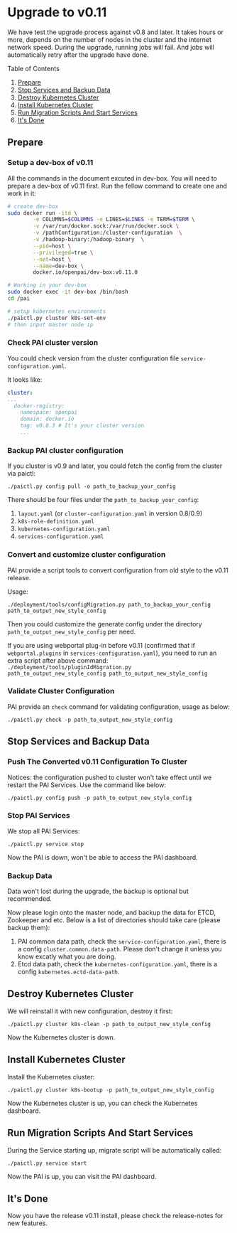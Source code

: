 # Upgrade to v0.11

We have test the upgrade process against v0.8 and later. It takes hours or more, depends on the number of nodes in the cluster and the internet network speed. During the upgrade, running jobs will fail. And jobs will automatically retry after the upgrade have done.

Table of Contents

1. [Prepare](#Prepare)
2. [Stop Services and Backup Data](#Stop-Services-and-Backup-Data)
3. [Destroy Kubernetes Cluster](#Destroy-Kubernetes-Cluster)
4. [Install Kubernetes Cluster](#Install-Kubernetes-Cluster)
5. [Run Migration Scripts And Start Services](#Run-Migration-Scripts-And-Start-Services)
6. [It's Done](#It's-Done)

## Prepare

### Setup a dev-box of v0.11

All the commands in the document excuted in dev-box. You will need to prepare a dev-box of v0.11 first. Run the fellow command to create one and work in it:

```bash
# create dev-box
sudo docker run -itd \
        -e COLUMNS=$COLUMNS -e LINES=$LINES -e TERM=$TERM \
        -v /var/run/docker.sock:/var/run/docker.sock \
        -v /pathConfiguration:/cluster-configuration  \
        -v /hadoop-binary:/hadoop-binary  \
        --pid=host \
        --privileged=true \
        --net=host \
        --name=dev-box \
        docker.io/openpai/dev-box:v0.11.0

# Working in your dev-box
sudo docker exec -it dev-box /bin/bash
cd /pai

# setup kubernetes environments
./paictl.py cluster k8s-set-env
# then input master node ip
```

### Check PAI cluster version

You could check version from the cluster configuration file `service-configuration.yaml`.

It looks like:

```yaml
cluster:
...
  docker-registry:
    namespace: openpai
    domain: docker.io
    tag: v0.8.3 # It's your cluster version
    ...
```

### Backup PAI cluster configuration

If you cluster is v0.9 and later, you could fetch the config from the cluster via paictl:

`./paictl.py config pull -o path_to_backup_your_config`

There should be four files under the `path_to_backup_your_config`:

1. `layout.yaml` (or `cluster-configuration.yaml` in version 0.8/0.9)
2. `k8s-role-definition.yaml`
3. `kubernetes-configuration.yaml`
4. `services-configuration.yaml`

### Convert and customize cluster configuration

PAI provide a script tools to convert configuration from old style to the v0.11 release.

Usage:

`./deployment/tools/configMigration.py path_to_backup_your_config path_to_output_new_style_config`

Then you could customize the generate config under the directory `path_to_output_new_style_config` per need.

If you are using webportal plug-in before v0.11 (confirmed that if `webportal.plugins` in `services-configuration.yaml`), you need to run an extra script after above command:  
`./deployment/tools/pluginIdMigration.py path_to_output_new_style_config path_to_output_new_style_config`

### Validate Cluster Configuration

PAI provide an `check` command for validating configuration, usage as below:

`./paictl.py check -p path_to_output_new_style_config`

## Stop Services and Backup Data

### Push The Converted v0.11 Configuration To Cluster

Notices: the configuration pushed to cluster won't take effect until we restart the PAI Services. Use the command like below:

`./paictl.py config push -p path_to_output_new_style_config`

### Stop PAI Services

We stop all PAI Services:

`./paictl.py service stop`

Now the PAI is down, won't be able to access the PAI dashboard.

### Backup Data

Data won't lost during the upgrade, the backup is optional but recommended.

Now please login onto the master node, and backup the data for ETCD, Zookeeper and etc. Below is a list of directories should take care (please backup them):

1. PAI common data path, check the `service-configuration.yaml`, there is a config `cluster.common.data-path`. Please don't change it unless you know excatly what you are doing.
2. Etcd data path, check the `kubernetes-configuration.yaml`, there is a config `kubernetes.ectd-data-path`.

## Destroy Kubernetes Cluster

We will reinstall it with new configuration, destroy it first:

`./paictl.py cluster k8s-clean -p path_to_output_new_style_config`

Now the Kubernetes cluster is down.

## Install Kubernetes Cluster

Install the Kubernetes cluster:

`./paictl.py cluster k8s-bootup -p path_to_output_new_style_config`

Now the Kubernetes cluster is up, you can check the Kubernetes dashboard.

## Run Migration Scripts And Start Services

During the Service starting up, migrate script will be automatically called:

`./paictl.py service start`

Now the PAI is up, you can visit the PAI dashboard.

## It's Done

Now you have the release v0.11 install, please check the release-notes for new features.
